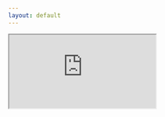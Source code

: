 ```yaml
---
layout: default
---
```


<div class="iframe-parent m-0 p-0">
    <iframe src="https://sophia.restheart.com" scrolling="yes"></iframe>
</div>